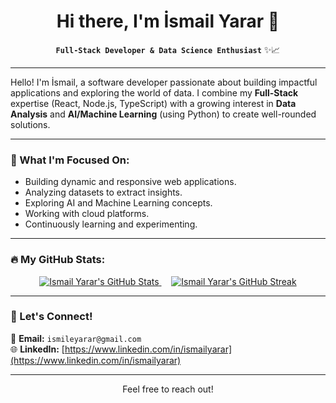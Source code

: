 <div align="center">

# Hi there, I'm İsmail Yarar 👋

**`Full-Stack Developer & Data Science Enthusiast`** ✨📈

</div>

---

Hello! I'm İsmail, a software developer passionate about building impactful applications and exploring the world of data. I combine my **Full-Stack** expertise (React, Node.js, TypeScript) with a growing interest in **Data Analysis** and **AI/Machine Learning** (using Python) to create well-rounded solutions.

---

### 🌱 What I'm Focused On:

-   Building dynamic and responsive web applications.
-   Analyzing datasets to extract insights.
-   Exploring AI and Machine Learning concepts.
-   Working with cloud platforms.
-   Continuously learning and experimenting.

---

### 🔥 My GitHub Stats:

<div align="center">
  <a href="https://github.com/factaxd">
    <img src="https://github-readme-stats.vercel.app/api?username=factaxd&show_icons=true&count_private=true&hide_border=true&title_color=007acc&icon_color=007acc&text_color=333&bg_color=fff&border_radius=10&rank_icon=github" alt="Ismail Yarar's GitHub Stats" />
  </a>
  &nbsp;&nbsp;&nbsp;
  <a href="https://github.com/factaxd">
    <img src="https://github-readme-streak-stats.herokuapp.com/?user=factaxd&hide_border=true&ring=007acc&currstreakno=333&fire=007acc&sideNums=333&sideLabels=333&dates=333&background=fff&border_radius=10" alt="Ismail Yarar's GitHub Streak" />
  </a>
</div>

---

### 🤝 Let's Connect!

📧 **Email:** `ismileyarar@gmail.com`
<br>
🌐 **LinkedIn:** [https://www.linkedin.com/in/ismailyarar](https://www.linkedin.com/in/ismailyarar)

---

<div align="center">
  <p>Feel free to reach out!</p>
</div>
